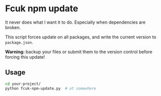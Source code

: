 # Fcuk npm update

It never does what I want it to do. Especially when dependencies are broken.

This script forces update on all packages, and write the current version to `package.json`.

**Warning:** backup your files or submit them to the version control before forcing this update!

## Usage

```bash
cd your-project/
python fcuk-npm-update.py  # at somewhere
```

